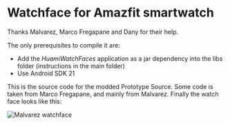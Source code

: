# Watchface for Amazfit smartwatch

Thanks Malvarez, Marco Fregapane and Dany for their help.

The only prerequisites to compile it are:

* Add the *HuamiWatchFaces* application as a jar dependency into the libs folder (instructions in the main folder)
* Use Android SDK 21

This is the source code for the modded Prototype Source. Some code is taken from Marco Fregapane, and mainly from Malvarez.
Finally the watch face looks like this:

![Malvarez watchface](https://github.com/Nxsaul/AmazfitAPKs/blob/master/LBA97Watchfaces/timetravel-inverted/app/src/main/res/drawable-nodpi/preview.png)

